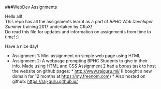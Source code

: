 ###WebDev Assignments

Hello all!  
This repo has all the assignments learnt as a part of *BPHC Web Developer Summer* training 2017 undertaken by CRuX!  
Do read this file for updates and information on assignments from time to time! :)   

 Have a nice day!

* Assignment 1: Mini assignment on simple web page using HTML  
* Assignment 2: A webpage prompting BPHC Students to give in their info. Made using HTML and CSS
      Assignment 2 had a bonus task to host the website on github pages: 
         * http://www.rajguru.ml/ (I bought a new domain for 12 months at https://my.freenom.com)
         * Also hosted on github: https://raj-guru.github.io/
